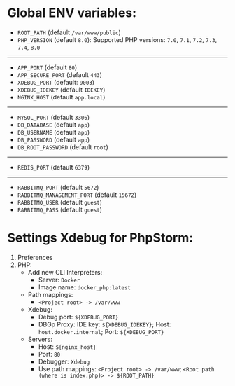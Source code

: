 # Global ENV variables:
- ```ROOT_PATH``` (default ```/var/www/public```)
- ```PHP_VERSION``` (default ```8.0```): Supported PHP versions: ```7.0```, ```7.1```, ```7.2```, ```7.3```, ```7.4```, ```8.0```
---
- ```APP_PORT``` (default ```80```)
- ```APP_SECURE_PORT``` (default ```443```)
- ```XDEBUG_PORT``` (default: ```9003```)
- ```XDEBUG_IDEKEY``` (default ```IDEKEY```)
- ```NGINX_HOST``` (default ```app.local```)
---
- ```MYSQL_PORT``` (default ```3306```)
- ```DB_DATABASE``` (default ```app```)
- ```DB_USERNAME``` (default ```app```)
- ```DB_PASSWORD``` (default ```app```)
- ```DB_ROOT_PASSWORD``` (default ```root```)
---
- ```REDIS_PORT``` (default ```6379```)
---
- ```RABBITMQ_PORT``` (default ```5672```)
- ```RABBITMQ_MANAGEMENT_PORT``` (default ```15672```)
- ```RABBITMQ_USER``` (default ```guest```)
- ```RABBITMQ_PASS``` (default ```guest```)

# Settings Xdebug for PhpStorm:
1. Preferences
2. PHP:
    - Add new CLI Interpreters:
      - Server: ```Docker```
      - Image name: ```docker_php:latest```
    - Path mappings:
      - ```<Project root> -> /var/www```
    - Xdebug:
      - Debug port: ```${XDEBUG_PORT}```
      - DBGp Proxy: IDE key: ```${XDEBUG_IDEKEY}```; Host: ```host.docker.internal```; Port: ```${XDEBUG_PORT}```
    - Servers:
      - Host: ```${nginx_host}```
      - Port: ```80```
      - Debugger: ```Xdebug```
      - Use path mappings: ```<Project root> -> /var/www```; ```<Root path (where is index.php)> -> ${ROOT_PATH}```
